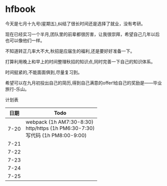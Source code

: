 # hfbook

今天是七月十九号(星期五),纠结了很长时间还是选择了就业，没有考研。

现在已经实习一个半月,团队里的前辈都很厉害，让我很崇拜，希望自己几年以后也可以像他们一样。

不知道转正几率大不大,秋招是应届生的福利,还是要好好准备一下。

打算利用晚上和早上的时间整理秋招的知识点,同时完善一下自己的知识体系。

时间挺紧的,不能面面俱到,尽量复习到。

希望可以在九月初投出自己的简历,得到自己满意的offer!给自己的奖励是——毕业旅行-乐山。



计划表

| 日期 | Todo                                                         |
| ---- | ------------------------------------------------------------ |
| 7-20 | webpack (1h AM7:30-8:30)<br />http/https (1h PM6:30-7:30)<br />写代码 (1h PM8:00-9:00) |
| 7-21 |                                                              |
| 7-22 |                                                              |
| 7-23 |                                                              |
| 7-24 |                                                              |
| 7-25 |                                                              |

